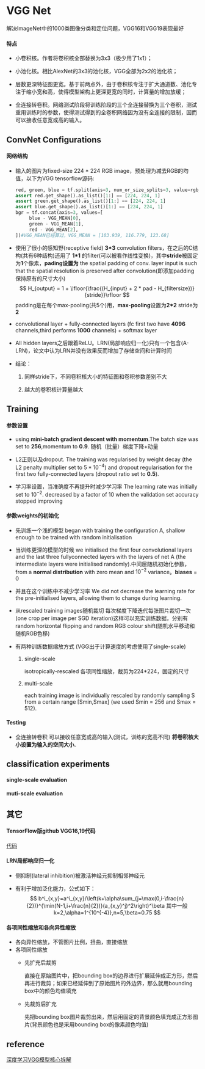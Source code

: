 # VGG Net

解决ImageNet中的1000类图像分类和定位问题，VGG16和VGG19表现最好

#### 特点

- 小卷积核。作者将卷积核全部替换为3x3（极少用了1x1）；

- 小池化核。相比AlexNet的3x3的池化核，VGG全部为2x2的池化核；
- 层数更深特征图更宽。基于前两点外，由于卷积核专注于扩大通道数、池化专注于缩小宽和高，使得模型架构上更深更宽的同时，计算量的增加放缓；
- 全连接转卷积。网络测试阶段将训练阶段的三个全连接替换为三个卷积，测试重用训练时的参数，使得测试得到的全卷积网络因为没有全连接的限制，因而可以接收任意宽或高的输入。

## ConvNet Configurations

#### 网络结构

- 输入的图片为fixed-size 224 * 224 RGB image，预处理为减去RGB的均值，以下为VGG tensorflow源码:

  ```python
  red, green, blue = tf.split(axis=3, num_or_size_splits=3, value=rgb_scaled)
  assert red.get_shape().as_list()[1:] == [224, 224, 1]
  assert green.get_shape().as_list()[1:] == [224, 224, 1]
  assert blue.get_shape().as_list()[1:] == [224, 224, 1]
  bgr = tf.concat(axis=3, values=[
       blue - VGG_MEAN[0],
       green - VGG_MEAN[1],
       red - VGG_MEAN[2],
  ])#VGG_MEAN已经算过，VGG_MEAN = [103.939, 116.779, 123.68]
  ```

- 使用了很小的感知野(receptive field) **3*3**  convolution filters，在之后的C结构(共有6种结构)还用了 **1*1** 的filter(可以被看作线性变换)，其中**stride**被固定为**1**个像素，**pading设置为** the spatial padding of conv. layer input is such that the spatial resolution is preserved after convolution(即添加padding保持原有的尺寸大小) 
  $$
  H_{output} = 1 + \lfloor{\frac{(H_{input} + 2 * pad - H_{filtersize})}{stride}}\rfloor
  $$
  padding是在每个max-pooling(共5个)用，**max-pooling**设置为**2*2** stride为**2**

- convolutional layer + fully-connected layers (fc first two have **4096** channels,third performs **1000** channels) + softmax layer

- All hidden layers之后跟着ReLU。LRN(局部响应归一化)只有一个包含(A-LRN)，论文中认为LRN并没有效果反而增加了存储空间和计算时间

- 结论：

  1. 同样stride下，不同卷积核大小的特征图和卷积参数差别不大

  2. 越大的卷积核计算量越大

## Training

#### 参数设置
- using **mini-batch gradient descent with momentum**.The batch size was set to **256**,momentum to **0.9**. 随机（批量）梯度下降+动量

- L2正则以及dropout. The training was regularised by weight decay (the L2 penalty multiplier set to $5*{10^{-4}}$) and dropout regularisation for the first two fully-connected layers (dropout ratio set to **0.5**).

- 学习率设置，当准确度不再提升时减少学习率 The learning rate was initially set to $10^{−2}​$. decreased by a factor of 10 when the validation set accuracy stopped improving
#### 参数weights的初始化
- 先训练一个浅的模型 began with training the configuration A, shallow enough to be trained with random initialisation

- 当训练更深的模型的时候 we initialised the first four convolutional layers and the last three fullyconnected layers with the layers of net A (the intermediate layers were initialised randomly).中间层随机初始化参数，from a **normal distribution** with zero mean and $10^{-2}$ variance。**biases** = 0

- 并且在这个训练中不减少学习率 We did not decrease the learning rate for the pre-initialised layers, allowing them to change during learning.

- 从rescaled training images随机裁切 每次梯度下降迭代每张图片裁切一次(one crop per image per SGD iteration)这样可以充实训练数据，分别有random horizontal flipping and random RGB colour shift(随机水平移动和随机RGB色移)

- 有两种训练数据缩放方式 (VGG出于计算速度的考虑使用了single-scale)

  1. single-scale

     isotropically-rescaled 各项同性缩放，裁剪为224*224，固定的尺寸

  2. multi-scale 

     each training image is individually rescaled by randomly sampling S from a certain range [Smin,Smax] (we used Smin = 256 and Smax = 512).

#### Testing

- 全连接转卷积 可以接收任意宽或高的输入(测试，训练的宽高不同) **将卷积核大小设置为输入的空间大小.**

## classification experiments

#### single-scale evaluation

#### muti-scale evaluation


## 其它

#### TensorFlow版github VGG16,19代码

[代码](https://github.com/machrisaa/tensorflow-vgg)

#### LRN局部响应归一化

- 侧抑制(lateral inhibition)被激活神经元抑制相邻神经元

- 有利于增加泛化能力，公式如下：
  $$
  b^i_{x,y}=a^i_{x,y}/\left(k+\alpha\sum_{j=\max(0,i-\frac{n}{2})}^{\min(N-1,i+\frac{n}{2})}(a_{x,y}^j)^2\right)^\beta
  其中一般k=2,\alpha=1^{10^{-4}},n=5,\beta=0.75
  $$





#### 各项同性缩放和各向异性缩放

- 各向异性缩放，不管图片比例，扭曲，直接缩放
- 各项同性缩放
    - 先扩充后裁剪

      直接在原始图片中，把bounding box的边界进行扩展延伸成正方形，然后再进行裁剪；如果已经延伸到了原始图片的外边界，那么就用bounding box中的颜色均值填充

    - 先裁剪后扩充

      先把bounding box图片裁剪出来，然后用固定的背景颜色填充成正方形图片(背景颜色也是采用bounding box的像素颜色均值)
## reference

[深度学习VGG模型核心拆解](https://blog.csdn.net/qq_40027052/article/details/79015827)

